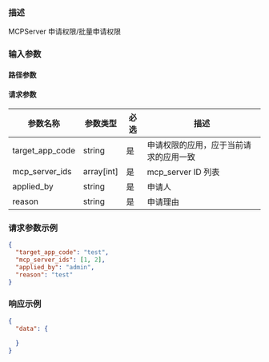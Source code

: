 ### 描述

MCPServer 申请权限/批量申请权限


### 输入参数

#### 路径参数

#### 请求参数

| 参数名称                     | 参数类型       | 必选 | 描述                   |
|--------------------------|------------|----|----------------------|
| target_app_code          | string     | 是  | 申请权限的应用，应于当前请求的应用一致  |
| mcp_server_ids           | array[int] | 是  | mcp_server ID 列表     |
| applied_by               | string     | 是  | 申请人                  |
| reason                   | string     | 是  | 申请理由                 |

### 请求参数示例

```json
{
  "target_app_code": "test",
  "mcp_server_ids": [1, 2],
  "applied_by": "admin",
  "reason": "test"
}
```


### 响应示例

```json
{
  "data": {
    
  }
}

```
